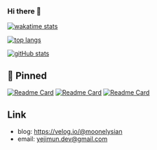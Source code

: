 ### Hi there 👋

<!--
**moonelysian/moonelysian** is a ✨ _special_ ✨ repository because its `README.md` (this file) appears on your GitHub profile.

Here are some ideas to get you started:

- 🔭 I’m currently working on ...
- 🌱 I’m currently learning ...
- 👯 I’m looking to collaborate on ...
- 🤔 I’m looking for help with ...
- 💬 Ask me about ...
- 📫 How to reach me: ...
- 😄 Pronouns: ...
- ⚡ Fun fact: ...
-->

[![wakatime stats](https://github-readme-stats.vercel.app/api/wakatime?username=moonelysian)](https://github.com/anuraghazra/github-readme-stats)

[![top langs](https://github-readme-stats.vercel.app/api/top-langs/?username=moonelysian&layout=compact)](https://github.com/anuraghazra/github-readme-stats)

[![gitHub stats](https://github-readme-stats.vercel.app/api?username=moonelysian&hide=stars,issues,contribs&show_icons=true)](https://github.com/anuraghazra/github-readme-stats)


## :pushpin: Pinned

[![Readme Card](https://github-readme-stats.vercel.app/api/pin/?username=moonelysian&repo=5th-prography)](https://github.com/anuraghazra/github-readme-stats)
[![Readme Card](https://github-readme-stats.vercel.app/api/pin/?username=moonelysian&repo=SURF)](https://github.com/anuraghazra/github-readme-stats)
[![Readme Card](https://github-readme-stats.vercel.app/api/pin/?username=toy-program&repo=issue-driven-algorithm)](https://github.com/anuraghazra/github-readme-stats)


## Link

- blog: https://velog.io/@moonelysian
- email: yejimun.dev@gmail.com
